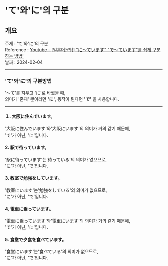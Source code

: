 # 'て'와'に'의 구분

## 개요

주제 : 'て'와'に'의 구분<br>
Reference : [Youtube - [일본어문법] "に〜ています" "で〜ています"를 쉽게 구분하는 방법!](https://youtu.be/5SxtBGSSKJM?si=QcV75p9dV3Y4F292)<br>
날짜 : 2024-02-04<br>

---

### 'て'와'に'의 구분방법

’〜て’를 지우고 'に'로 바꿨을 때,<br>
의미가 '존재' 뿐이라면 **'に'**, 동작이 된다면 **'で'** 을 사용합니다.<br>

---

#### １. 大阪に住んでいます。

'大阪に住んでいます'와'大阪にいます'의 의미가 거의 같기 때문에,<br>
'で'가 아닌, 'に'입니다.<br>

#### 2. 駅で待っています。

'駅に待っています'는'待っている'의 의미가 없으므로,<br>
'に'가 아닌, 'で'입니다.<br>

#### 3. 教室で勉強をしています。

'教室にいます'는'勉強をしている'의 의미가 없으므로,<br>
'に'가 아닌, 'で'입니다.<br>

#### 4. 電車に乗っています。

'電車に乗っています'와'電車にいます'의 의미가 거의 같기 때문에,<br>
'で'가 아닌, 'に'입니다.<br>

#### 5. 食堂で夕食を食べています。

'食堂にいます'는'食べている'의 의미가 없으므로,<br>
'に'가 아닌, 'で'입니다.<br>
